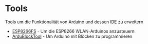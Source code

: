 Tools
=====

Tools um die Funktionalität von Arduino und dessen IDE zu erweitern

- [ESP8266FS](https://github.com/esp8266/arduino-esp8266fs-plugin) - Um die ESP8266 WLAN-Arduinos anzusteuern
- [ArduBlockTool](http://blog.ardublock.com/engetting-started-ardublockzhardublock/) -  Um Arduino mit Blöcken zu programmieren
